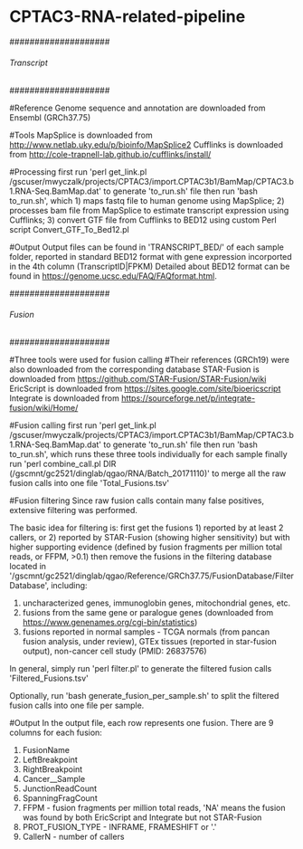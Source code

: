 # CPTAC3-RNA-related-pipeline
####################
###### Transcript 
####################

#Reference
Genome sequence and annotation are downloaded from Ensembl (GRCh37.75)

#Tools
MapSplice is downloaded from http://www.netlab.uky.edu/p/bioinfo/MapSplice2
Cufflinks is downloaded from http://cole-trapnell-lab.github.io/cufflinks/install/

#Processing
first run 'perl get_link.pl /gscuser/mwyczalk/projects/CPTAC3/import.CPTAC3b1/BamMap/CPTAC3.b1.RNA-Seq.BamMap.dat' to generate 'to_run.sh' file
then run 'bash to_run.sh', which 1) maps fastq file to human genome using MapSplice; 2) processes bam file from MapSplice to estimate transcript expression using Cufflinks; 3) convert GTF file from Cufflinks to BED12 using custom Perl script Convert_GTF_To_Bed12.pl

#Output
Output files can be found in 'TRANSCRIPT_BED/' of each sample folder, reported in standard BED12 format with gene expression incorported in the 4th column (TranscriptID|FPKM)
Detailed about BED12 format can be found in https://genome.ucsc.edu/FAQ/FAQformat.html.

####################
###### Fusion
####################

#Three tools were used for fusion calling
#Their references (GRCh19) were also downloaded from the corresponding database
STAR-Fusion is downloaded from https://github.com/STAR-Fusion/STAR-Fusion/wiki
EricScript is downloaded from https://sites.google.com/site/bioericscript
Integrate is downloaded from https://sourceforge.net/p/integrate-fusion/wiki/Home/

#Fusion calling
first run 'perl get_link.pl /gscuser/mwyczalk/projects/CPTAC3/import.CPTAC3b1/BamMap/CPTAC3.b1.RNA-Seq.BamMap.dat' to generate 'to_run.sh' file
then run 'bash to_run.sh', which runs these three tools individually for each sample
finally run 'perl combine_call.pl DIR (/gscmnt/gc2521/dinglab/qgao/RNA/Batch_20171110)' to merge all the raw fusion calls into one file 'Total_Fusions.tsv'

#Fusion filtering
Since raw fusion calls contain many false positives, extensive filtering was performed.

The basic idea for filtering is:
first get the fusions 1) reported by at least 2 callers, or 2) reported by STAR-Fusion (showing higher sensitivity) but with higher supporting evidence (defined by fusion fragments per million total reads, or FFPM, >0.1)
then remove the fusions in the filtering database located in '/gscmnt/gc2521/dinglab/qgao/Reference/GRCh37.75/FusionDatabase/FilterDatabase', including:
1) uncharacterized genes, immunoglobin genes, mitochondrial genes, etc.
2) fusions from the same gene or paralogue genes (downloaded from https://www.genenames.org/cgi-bin/statistics)
3) fusions reported in normal samples - TCGA normals (from pancan fusion analysis, under review), GTEx tissues (reported in star-fusion output), non-cancer cell study (PMID: 26837576)

In general, simply run 'perl filter.pl' to generate the filtered fusion calls 'Filtered_Fusions.tsv'

Optionally, run 'bash generate_fusion_per_sample.sh' to split the filtered fusion calls into one file per sample.

#Output
In the output file, each row represents one fusion.
There are 9 columns for each fusion:
1) FusionName
2) LeftBreakpoint
3) RightBreakpoint
4) Cancer__Sample
5) JunctionReadCount
6) SpanningFragCount
7) FFPM                 - fusion fragments per million total reads, 'NA' means the fusion was found by both EricScript and Integrate but not STAR-Fusion
8) PROT_FUSION_TYPE     - INFRAME, FRAMESHIFT or '.'
9) CallerN              - number of callers
